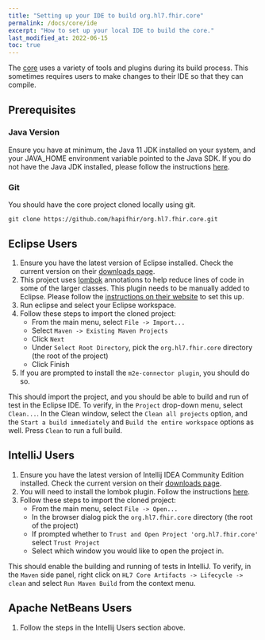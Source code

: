 ```yaml
---
title: "Setting up your IDE to build org.hl7.fhir.core"
permalink: /docs/core/ide
excerpt: "How to set up your local IDE to build the core."
last_modified_at: 2022-06-15
toc: true
---
```


The [core][Link-GithubCoreProject] uses a variety of tools and plugins during its build process. This sometimes requires users to make changes to their IDE so that they can compile.

## Prerequisites

### Java Version

Ensure you have at minimum, the Java 11 JDK installed on your system, and your JAVA_HOME environment variable pointed to the Java SDK.
If you do not have the Java JDK installed, please follow the instructions [here][Link-OpenJDKInstall].

### Git

You should have the core project cloned locally using git.

```shell
git clone https://github.com/hapifhir/org.hl7.fhir.core.git
```

## Eclipse Users

1. Ensure you have the latest version of Eclipse installed. Check the current version on their [downloads page][Link-EclipseDownload].
2. This project uses [lombok][Link-ProjectLombok] annotations to help reduce lines of code in some of the larger classes.
   This plugin needs to be manually added to Eclipse. Please follow the [instructions on their website][Link-InstallLombokEclipse] to set this up.
3. Run eclipse and select your Eclipse workspace.
4. Follow these steps to import the cloned project:
   * From the main menu, select `File -> Import...`
   * Select `Maven -> Existing Maven Projects`
   * Click `Next`
   * Under `Select Root Directory`, pick the `org.hl7.fhir.core` directory (the root of the project)
   * Click Finish
5. If you are prompted to install the `m2e-connector plugin`, you should do so.

This should import the project, and you should be able to build and run of test in the Eclipse IDE. To verify, in the `Project` drop-down menu, select `Clean...`. 
In the Clean window, select the `Clean all projects` option, and the `Start a build immediately` and `Build the entire workspace` options as well. Press `Clean` to run a full build.

## IntelliJ Users

1. Ensure you have the latest version of Intellij IDEA Community Edition installed. Check the current version on their [downloads page][Link-IntelliJIdeaDownload].
2. You will need to install the lombok plugin. Follow the instructions [here][Link-InstallLombokIntelliJ].
3. Follow these steps to import the cloned project:
   * From the main menu, select `File -> Open...`
   * In the browser dialog pick the `org.hl7.fhir.core` directory (the root of the project)
   * If prompted whether to `Trust and Open Project 'org.hl7.fhir.core'` select `Trust Project`
   * Select which window you would like to open the project in.

This should enable the building and running of tests in IntelliJ. To verify, in the `Maven` side panel, right click on  `HL7 Core Artifacts -> Lifecycle -> clean` and select `Run Maven Build` from the context menu.

## Apache NetBeans Users

1. Follow the steps in the Intellij Users section above.

[Link-GithubCoreProject]: https://github.com/hapifhir/org.hl7.fhir.core
[Link-EclipseDownload]: https://www.eclipse.org/downloads/
[Link-ProjectLombok]: https://projectlombok.org/
[Link-InstallLombokEclipse]: https://projectlombok.org/setup/eclipse
[Link-EclipseMarketplaceKotlin]: https://marketplace.eclipse.org/content/kotlin-plugin-eclipse
[Link-EclipseMarketplaceAspectJ]: https://marketplace.eclipse.org/content/aspectj-development-tools
[Link-OpenJDKInstall]: https://openjdk.java.net/install/
[Link-IntelliJIdeaDownload]: https://www.jetbrains.com/idea/download/
[Link-InstallLombokIntelliJ]: https://projectlombok.org/setup/intellij
